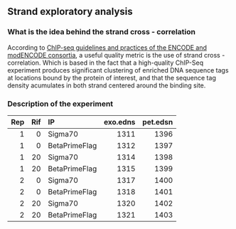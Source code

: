 
## Strand exploratory analysis

### What is the idea behind the strand cross - correlation


According to [ChIP-seq guidelines and practices of the ENCODE and modENCODE consortia](http://www.ncbi.nlm.nih.gov/pmc/articles/PMC3431496/), a useful quality metric is the use of strand cross - correlation. Which is based in the fact that a high-quality ChIP-Seq experiment produces significant clustering of enriched DNA sequence tags at locations bound by the protein of interest, and that the sequence tag density acumulates in both strand centered around the binding site.


### Description of the experiment







| Rep| Rif|IP            | exo.edns| pet.edsn|
|---:|---:|:-------------|--------:|--------:|
|   1|   0|Sigma70       |     1311|     1396|
|   1|   0|BetaPrimeFlag |     1312|     1397|
|   1|  20|Sigma70       |     1314|     1398|
|   1|  20|BetaPrimeFlag |     1315|     1399|
|   2|   0|Sigma70       |     1317|     1400|
|   2|   0|BetaPrimeFlag |     1318|     1401|
|   2|  20|Sigma70       |     1320|     1402|
|   2|  20|BetaPrimeFlag |     1321|     1403|




